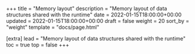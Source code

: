 +++
title = "Memory layout"
description = "Memory layout of data structures shared with the runtime"
date = 2022-01-15T18:00:00+00:00
updated = 2022-01-15T18:00:00+00:00
draft = false
weight = 20
sort_by = "weight"
template = "docs/page.html"

[extra]
lead = "Memory layout of data structures shared with the runtime"
toc = true
top = false
+++
